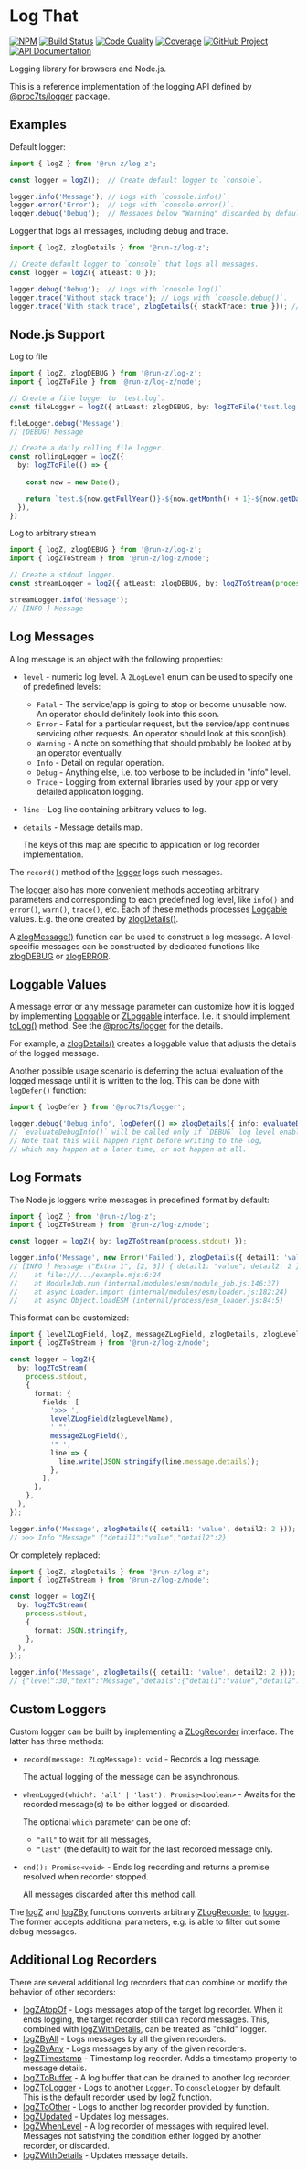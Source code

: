 Log That
========

[![NPM][npm-image]][npm-url]
[![Build Status][build-status-img]][build-status-link]
[![Code Quality][quality-img]][quality-link]
[![Coverage][coverage-img]][coverage-link]
[![GitHub Project][github-image]][github-url]
[![API Documentation][api-docs-image]][API documentation]

Logging library for browsers and Node.js.

This is a reference implementation of the logging API defined by [@proc7ts/logger] package.

[npm-image]: https://img.shields.io/npm/v/@run-z/log-z.svg?logo=npm
[npm-url]: https://www.npmjs.com/package/@run-z/log-z
[build-status-img]: https://github.com/run-z/log-z/workflows/Build/badge.svg
[build-status-link]: https://github.com/run-z/log-z/actions?query=workflow:Build
[quality-img]: https://app.codacy.com/project/badge/Grade/17c8d581b0254f379875ec1355dcdce4
[quality-link]: https://www.codacy.com/gh/run-z/log-z/dashboard?utm_source=github.com&utm_medium=referral&utm_content=run-z/log-z&utm_campaign=Badge_Grade
[coverage-img]: https://app.codacy.com/project/badge/Coverage/17c8d581b0254f379875ec1355dcdce4
[coverage-link]: https://www.codacy.com/gh/run-z/log-z/dashboard?utm_source=github.com&utm_medium=referral&utm_content=run-z/log-z&utm_campaign=Badge_Coverage
[github-image]: https://img.shields.io/static/v1?logo=github&label=GitHub&message=project&color=informational
[github-url]: https://github.com/run-z/log-z
[api-docs-image]: https://img.shields.io/static/v1?logo=typescript&label=API&message=docs&color=informational
[API documentation]: https://run-z.github.io/log-z/
[@proc7ts/logger]: https://www.npmjs.com/package/@proc7ts/logger


Examples
--------

Default logger:
```typescript
import { logZ } from '@run-z/log-z';

const logger = logZ();  // Create default logger to `console`.

logger.info('Message'); // Logs with `console.info()`.
logger.error('Error');  // Logs with `console.error()`.
logger.debug('Debug');  // Messages below "Warning" discarded by default.
```

Logger that logs all messages, including debug and trace.
```typescript
import { logZ, zlogDetails } from '@run-z/log-z';

// Create default logger to `console` that logs all messages.
const logger = logZ({ atLeast: 0 });

logger.debug('Debug');  // Logs with `console.log()`.
logger.trace('Without stack trace'); // Logs with `console.debug()`.
logger.trace('With stack trace', zlogDetails({ stackTrace: true })); // Logs with `console.trace()`.
```

Node.js Support
---------------

Log to file
```typescript
import { logZ, zlogDEBUG } from '@run-z/log-z';
import { logZToFile } from '@run-z/log-z/node';

// Create a file logger to `test.log`.
const fileLogger = logZ({ atLeast: zlogDEBUG, by: logZToFile('test.log') });

fileLogger.debug('Message');
// [DEBUG] Message

// Create a daily rolling file logger.
const rollingLogger = logZ({
  by: logZToFile(() => {
    
    const now = new Date();

    return `test.${now.getFullYear()}-${now.getMonth() + 1}-${now.getDate()}.log`;
  }),
})
```

Log to arbitrary stream
```typescript
import { logZ, zlogDEBUG } from '@run-z/log-z';
import { logZToStream } from '@run-z/log-z/node';

// Create a stdout logger.
const streamLogger = logZ({ atLeast: zlogDEBUG, by: logZToStream(process.stdout) });

streamLogger.info('Message');
// [INFO ] Message
```

Log Messages
------------

A log message is an object with the following properties:

- `level` - numeric log level. A `ZLogLevel` enum can be used to specify one of predefined levels:

  - `Fatal` - The service/app is going to stop or become unusable now.
    An operator should definitely look into this soon.
  - `Error` - Fatal for a particular request, but the service/app continues servicing other requests.
    An operator should look at this soon(ish).
  - `Warning` - A note on something that should probably be looked at by an operator eventually.
  - `Info` - Detail on regular operation.
  - `Debug` - Anything else, i.e. too verbose to be included in "info" level.     
  - `Trace` - Logging from external libraries used by your app or very detailed application logging.

- `line` - Log line containing arbitrary values to log.

- `details` - Message details map.

  The keys of this map are specific to application or log recorder implementation.


The `record()` method of the [logger] logs such messages.

The [logger] also has more convenient methods accepting arbitrary parameters and corresponding to each predefined log
level, like `info()` and `error()`, `warn()`, `trace()`, etc. Each of these methods processes [Loggable] values. E.g.
the one created by [zlogDetails()].

A [zlogMessage()] function can be used to construct a log message. A level-specific messages can be constructed by
dedicated functions like [zlogDEBUG] or [zlogERROR].

[logger]: https://run-z.github.io/log-z/interfaces/_run_z_log_z.ZLogger.html
[Loggable]: https://proc7ts.github.io/logger/interfaces/Loggable.html
[zlogDetails()]: https://run-z.github.io/log-z/modules/_run_z_log_z.html#zlogDetails
[zlogMessage()]: https://run-z.github.io/log-z/modules/_run_z_log_z.html#zlogMessage
[zlogDEBUG]: https://run-z.github.io/log-z/modules/_run_z_log_z.html#zlogDEBUG
[zlogERROR]: https://run-z.github.io/log-z/modules/_run_z_log_z.html#zlogERROR


Loggable Values
---------------

A message error or any message parameter can customize how it is logged by implementing [Loggable] or [ZLoggable]
interface. I.e. it should implement [toLog()] method. See the [@proc7ts/logger] for the details.

For example, a [zlogDetails()] creates a loggable value that adjusts the details of the logged message.

Another possible usage scenario is deferring the actual evaluation of the logged message until it is written to the log.
This can be done with `logDefer()` function:
```typescript
import { logDefer } from '@proc7ts/logger';

logger.debug('Debug info', logDefer(() => zlogDetails({ info: evaluateDebugInfo() })));
// `evaluateDebugInfo()` will be called only if `DEBUG` log level enabled.
// Note that this will happen right before writing to the log,
// which may happen at a later time, or not happen at all.
``` 

[ZLoggable]: https://run-z.github.io/log-z/interfaces/_run_z_log_z.ZLoggable.html
[toLog()]: https://run-z.github.io/log-z/interfaces/_run_z_log_z.ZLoggable.html#toLog

Log Formats
-----------

The Node.js loggers write messages in predefined format by default:
```typescript
import { logZ } from '@run-z/log-z';
import { logZToStream } from '@run-z/log-z/node';

const logger = logZ({ by: logZToStream(process.stdout) });

logger.info('Message', new Error('Failed'), zlogDetails({ detail1: 'value', detail2: 2 }), 'Extra 1', [2, 3])
// [INFO ] Message ("Extra 1", [2, 3]) { detail1: "value"; detail2: 2 } Error: Failed
//    at file:///.../example.mjs:6:24
//    at ModuleJob.run (internal/modules/esm/module_job.js:146:37)
//    at async Loader.import (internal/modules/esm/loader.js:182:24)
//    at async Object.loadESM (internal/process/esm_loader.js:84:5)
```

This format can be customized:
```typescript
import { levelZLogField, logZ, messageZLogField, zlogDetails, zlogLevelName } from '@run-z/log-z';
import { logZToStream } from '@run-z/log-z/node';

const logger = logZ({
  by: logZToStream(
    process.stdout,
    {
      format: {
        fields: [
          '>>> ',
          levelZLogField(zlogLevelName),
          ' "',
          messageZLogField(),
          '" ',
          line => {
            line.write(JSON.stringify(line.message.details));
          },
        ],
      },
    },
  ),
});

logger.info('Message', zlogDetails({ detail1: 'value', detail2: 2 }));
// >>> Info "Message" {"detail1":"value","detail2":2}
```

Or completely replaced:
```typescript
import { logZ, zlogDetails } from '@run-z/log-z';
import { logZToStream } from '@run-z/log-z/node';

const logger = logZ({
  by: logZToStream(
    process.stdout,
    {
      format: JSON.stringify,
    },
  ),
});

logger.info('Message', zlogDetails({ detail1: 'value', detail2: 2 }));
// {"level":30,"text":"Message","details":{"detail1":"value","detail2":2},"extra":[]}
```


Custom Loggers
--------------

Custom logger can be built by implementing a [ZLogRecorder] interface. The latter has three methods:

- `record(message: ZLogMessage): void` - Records a log message.

  The actual logging of the message can be asynchronous.

- `whenLogged(which?: 'all' | 'last'): Promise<boolean>` - Awaits for the recorded message(s) to be either logged or
  discarded.  

  The optional `which` parameter can be one of:
  
  - `"all"` to wait for all messages,
  - `"last"` (the default) to wait for the last recorded message only.

- `end(): Promise<void>` - Ends log recording and returns a promise resolved when recorder stopped.

  All messages discarded after this method call. 


The [logZ] and [logZBy] functions converts arbitrary [ZLogRecorder] to [logger]. The former accepts additional
parameters, e.g. is able to filter out some debug messages.

[logZ]: https://run-z.github.io/log-z/modules/_run_z_log_z.html#logZ
[logZBy]: https://run-z.github.io/log-z/modules/_run_z_log_z.html#logZBy
[ZLogRecorder]: https://run-z.github.io/log-z/interfaces/_run_z_log_z.ZLogRecorder.html


Additional Log Recorders
------------------------

There are several additional log recorders that can combine or modify the behavior of other recorders:

- [logZAtopOf] - Logs messages atop of the target log recorder.
  When it ends logging, the target recorder still can record messages.
  This, combined with [logZWithDetails], can be treated as "child" logger.
- [logZByAll] - Logs messages by all the given recorders.
- [logZByAny] - Logs messages by any of the given recorders.
- [logZTimestamp] - Timestamp log recorder.
  Adds a timestamp property to message details.
- [logZToBuffer] - A log buffer that can be drained to another log recorder.   
- [logZToLogger] - Logs to another `Logger`. To `consoleLogger` by default. This is the default recorder used by [logZ]
  function.
- [logZToOther] - Logs to another log recorder provided by function.
- [logZUpdated] - Updates log messages.
- [logZWhenLevel] - A log recorder of messages with required level.
  Messages not satisfying the condition either logged by another recorder, or discarded.
- [logZWithDetails] - Updates message details.     

[logZAtopOf]: https://run-z.github.io/log-z/modules/_run_z_log_z.html#logZAtopOf
[logZByAll]: https://run-z.github.io/log-z/modules/_run_z_log_z.html#logZByAll
[logZByAny]: https://run-z.github.io/log-z/modules/_run_z_log_z.html#logZByAny
[logZTimestamp]: https://run-z.github.io/log-z/modules/_run_z_log_z.html#logZTimestamp
[logZToBuffer]: https://run-z.github.io/log-z/modules/_run_z_log_z.html#logZToBuffer
[logZToLogger]: https://run-z.github.io/log-z/modules/_run_z_log_z.html#logZToLogger
[logZToOther]: https://run-z.github.io/log-z/modules/_run_z_log_z.html#logZToOther
[logZUpdated]: https://run-z.github.io/log-z/modules/_run_z_log_z.html#logZUpdated
[logZWhenLevel]: https://run-z.github.io/log-z/modules/_run_z_log_z.html#logZWhenLevel
[logZWithDetails]: https://run-z.github.io/log-z/modules/_run_z_log_z.html#logZWithDetails
